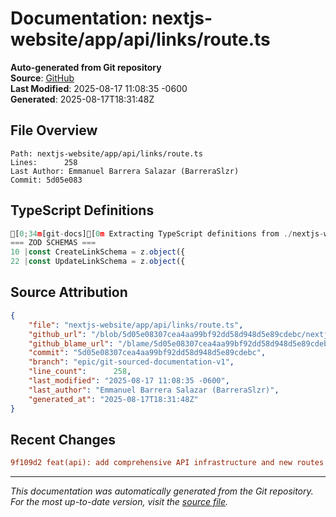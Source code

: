 # Documentation: nextjs-website/app/api/links/route.ts

**Auto-generated from Git repository**  
**Source**: [GitHub](/blob/5d05e08307cea4aa99bf92dd58d948d5e89cdebc/nextjs-website/app/api/links/route.ts)  
**Last Modified**: 2025-08-17 11:08:35 -0600  
**Generated**: 2025-08-17T18:31:48Z

## File Overview

```
Path: nextjs-website/app/api/links/route.ts
Lines:      258
Last Author: Emmanuel Barrera Salazar (BarreraSlzr)
Commit: 5d05e083
```

## TypeScript Definitions

```typescript
[0;34m[git-docs][0m Extracting TypeScript definitions from ./nextjs-website/app/api/links/route.ts
=== ZOD SCHEMAS ===
10 |const CreateLinkSchema = z.object({
22 |const UpdateLinkSchema = z.object({
```

## Source Attribution

```json
{
    "file": "nextjs-website/app/api/links/route.ts",
    "github_url": "/blob/5d05e08307cea4aa99bf92dd58d948d5e89cdebc/nextjs-website/app/api/links/route.ts",
    "github_blame_url": "/blame/5d05e08307cea4aa99bf92dd58d948d5e89cdebc/nextjs-website/app/api/links/route.ts",
    "commit": "5d05e08307cea4aa99bf92dd58d948d5e89cdebc",
    "branch": "epic/git-sourced-documentation-v1",
    "line_count":      258,
    "last_modified": "2025-08-17 11:08:35 -0600",
    "last_author": "Emmanuel Barrera Salazar (BarreraSlzr)",
    "generated_at": "2025-08-17T18:31:48Z"
}
```

## Recent Changes

```diff
9f109d2 feat(api): add comprehensive API infrastructure and new routes
```

---
*This documentation was automatically generated from the Git repository. 
For the most up-to-date version, visit the [source file](/blob/5d05e08307cea4aa99bf92dd58d948d5e89cdebc/nextjs-website/app/api/links/route.ts).*
